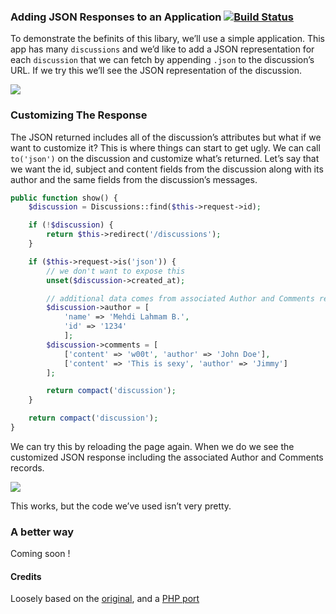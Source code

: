 ### Adding JSON Responses to an Application [![Build Status](https://travis-ci.org/mehlah/li3_jbuilder.png?branch=master)](https://travis-ci.org/mehlah/li3_jbuilder)

To demonstrate the befinits of this libary, we’ll use a simple application.
This app has many `discussions` and we’d like to add a JSON representation for each `discussion`
that we can fetch by appending `.json` to the discussion’s URL.
If we try this we’ll see the JSON representation of the discussion.

![](http://c1352201.r1.cf3.rackcdn.com/1343089908.jpg)

### Customizing The Response

The JSON returned includes all of the discussion’s attributes but what if we want to customize it?
This is where things can start to get ugly. We can call `to('json')` on the discussion and customize
what’s returned.
Let’s say that we want the id, subject and content fields from the discussion along with its author
and the same fields from the discussion’s messages.

```php
public function show() {
	$discussion = Discussions::find($this->request->id);

	if (!$discussion) {
		return $this->redirect('/discussions');
	}

	if ($this->request->is('json')) {
		// we don't want to expose this
		unset($discussion->created_at);

		// additional data comes from associated Author and Comments records.
		$discussion->author = [
			'name' => 'Mehdi Lahmam B.',
			'id' => '1234'
			];
		$discussion->comments = [
			['content' => 'w00t', 'author' => 'John Doe'],
			['content' => 'This is sexy', 'author' => 'Jimmy']
		];

		return compact('discussion');
	}

	return compact('discussion');
}
```

We can try this by reloading the page again. When we do we see the customized JSON response including the associated Author and Comments records.

![](http://c1352201.r1.cf3.rackcdn.com/1343090633.jpg)

This works, but the code we’ve used isn’t very pretty.

### A better way

Coming soon !


#### Credits

Loosely based on the [original](https://github.com/rails/jbuilder), and a [PHP port](https://github.com/dhotson/JBuilder-php)